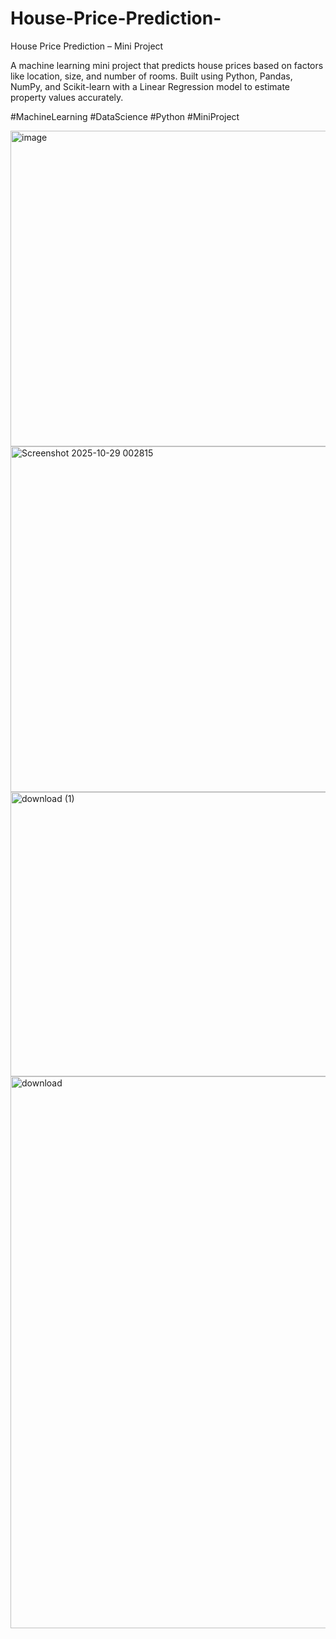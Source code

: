 # House-Price-Prediction-

House Price Prediction – Mini Project

A machine learning mini project that predicts house prices based on factors like location, size, and number of rooms. Built using Python, Pandas, NumPy, and Scikit-learn with a Linear Regression model to estimate property values accurately.

#MachineLearning #DataScience #Python #MiniProject


<img width="1664" height="505" alt="image" src="https://github.com/user-attachments/assets/41e6673f-60f3-41e2-bcc4-854955ef2ab7" />
<img width="1778" height="553" alt="Screenshot 2025-10-29 002815" src="https://github.com/user-attachments/assets/c16cd0c6-d270-4bf9-b292-34becf1ae066" />
<img width="554" height="455" alt="download (1)" src="https://github.com/user-attachments/assets/30517033-4ea8-4692-978a-732be9d0035d" />
<img width="792" height="883" alt="download" src="https://github.com/user-attachments/assets/3bdd914b-a26a-405d-a6ba-e2095c13b49a" />





